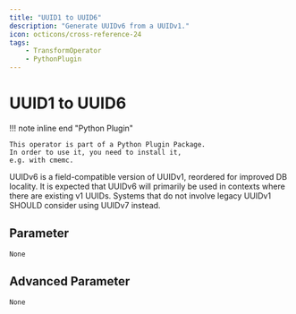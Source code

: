 ```yaml
---
title: "UUID1 to UUID6"
description: "Generate UUIDv6 from a UUIDv1."
icon: octicons/cross-reference-24
tags: 
    - TransformOperator
    - PythonPlugin
---
```

# UUID1 to UUID6
<!-- This file was generated - DO NOT CHANGE IT MANUALLY -->

!!! note inline end "Python Plugin"

    This operator is part of a Python Plugin Package.
    In order to use it, you need to install it,
    e.g. with cmemc.


UUIDv6 is a field-compatible version of UUIDv1, reordered for
improved DB locality. It is expected that UUIDv6 will primarily be
used in contexts where there are existing v1 UUIDs. Systems that do
not involve legacy UUIDv1 SHOULD consider using UUIDv7 instead.


## Parameter

`None`

## Advanced Parameter

`None`
